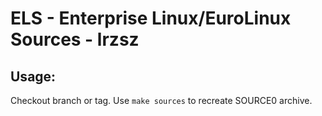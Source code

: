# ELS - Enterprise Linux/EuroLinux Sources - lrzsz
 
## Usage:
  Checkout branch or tag. Use `make sources` to recreate  SOURCE0 archive.
